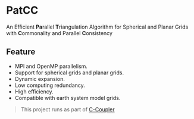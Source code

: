 # PatCC

An Efficient **Pa**rallel **T**riangulation Algorithm for Spherical and Planar Grids with **C**ommonality and Parallel **C**onsistency

## Feature

- MPI and OpenMP parallelism.
- Support for spherical grids and planar grids.
- Dynamic expansion.
- Low computing redundancy.
- High efficiency.
- Compatible with earth system model grids.

> This project runs as part of [C-Coupler](https://github.com/C-Coupler-Group/c-coupler-lib)
